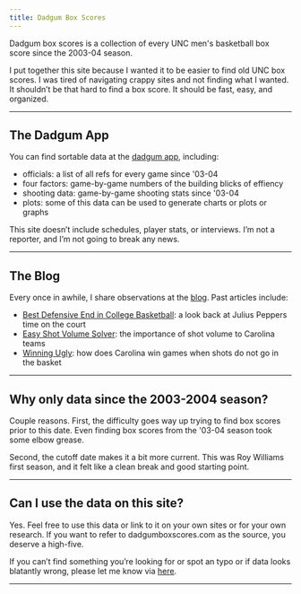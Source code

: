 ```yaml
---
title: Dadgum Box Scores
---
```



Dadgum box scores is a collection of every UNC men's basketball box score since the 2003-04 season.

I put together this site because I wanted it to be easier to find old UNC box scores. I was tired of navigating crappy sites and not finding what I wanted. It shouldn’t be that hard to find a box score. It should be fast, easy, and organized.

* * * 

## The Dadgum App 

You can find sortable data at the [dadgum app](https://app.dadgumboxscores.com/), including: 

- officials: a list of all refs for every game since '03-04
- four factors: game-by-game numbers of the building blicks of effiency
- shooting data: game-by-game shooting stats since '03-04
- plots: some of this data can be used to generate charts or plots or graphs


This site doesn’t include schedules, player stats, or interviews. I’m not a reporter, and I’m not going to break any news.

* * * 

## The Blog 

Every once in awhile, I share observations at the [blog](https://fyi.dadgumboxscores.com). Past articles include: 

- [Best Defensive End in College Basketball](https://fyi.dadgumboxscores.com/julius-frazier-peppers/): a look back at Julius Peppers time on the court 
- [Easy Shot Volume Solver](https://fyi.dadgumboxscores.com/esvs-since-03-04/): the importance of shot volume to Carolina teams 
- [Winning Ugly](https://fyi.dadgumboxscores.com/winning-ugly/): how does Carolina win games when shots do not go in the basket 

* * * 

## Why only data since the 2003-2004 season?

Couple reasons. First, the difficulty goes way up trying to find box scores prior to this date. Even finding box scores from the '03-04 season took some elbow grease.

Second, the cutoff date makes it a bit more current. This was Roy Williams first season, and it felt like a clean break and good starting point.

* * * 

## Can I use the data on this site?
Yes. Feel free to use this data or link to it on your own sites or for your own research. If you want to refer to dadgumboxscores.com as the source, you deserve a high-five.

If you can’t find something you’re looking for or spot an typo or if data looks blatantly wrong, please let me know via [here](mailto:cbbstatshelp@gmail.com).


* * * 


